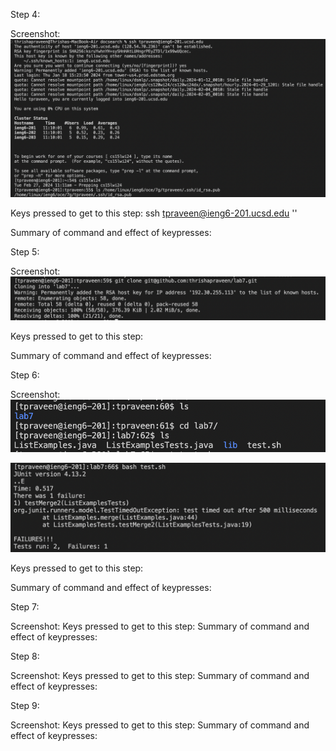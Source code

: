 Step 4:

Screenshot: ![Image](lab4_step4.png)

Keys pressed to get to this step: ssh tpraveen@ieng6-201.ucsd.edu '<enter>'

Summary of command and effect of keypresses:

Step 5:

Screenshot: ![Image](lab4_step5.png)

Keys pressed to get to this step:

Summary of command and effect of keypresses:

Step 6:

Screenshot: ![Image](lab4_step6.1.png)

![Image](lab4_step6.2.png)

Keys pressed to get to this step:

Summary of command and effect of keypresses:

Step 7:

Screenshot:
Keys pressed to get to this step:
Summary of command and effect of keypresses:

Step 8:

Screenshot:
Keys pressed to get to this step:
Summary of command and effect of keypresses:

Step 9:

Screenshot:
Keys pressed to get to this step:
Summary of command and effect of keypresses:
